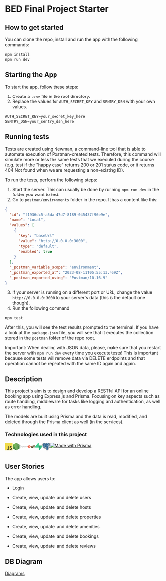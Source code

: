 # BED Final Project Starter

## How to get started

You can clone the repo, install and run the app with the following commands:

```plaintext
npm install
npm run dev
```

## Starting the App

To start the app, follow these steps:

1. Create a `.env` file in the root directory.
2. Replace the values for `AUTH_SECRET_KEY` and `SENTRY_DSN` with your own values.

```plaintext
AUTH_SECRET_KEY=your_secret_key_here
SENTRY_DSN=your_sentry_dsn_here
```

## Running tests

Tests are created using Newman, a command-line tool that is able to automate execution of Postman-created tests. Therefore, this command will simulate more or less the same tests that we executed during the course (e.g. test if the "happy case" returns 200 or 201 status code, or it returns 404 Not found when we are requesting a non-existing ID).

To run the tests, perform the following steps:

1. Start the server. This can usually be done by running `npm run dev` in the folder you want to test.
2. Go to `postman/environments` folder in the repo. It has a content like this:

```json
{
  "id": "f1936dc5-a5da-47d7-8189-045437f96e9e",
  "name": "Local",
  "values": [
    {
      "key": "baseUrl",
      "value": "http://0.0.0.0:3000",
      "type": "default",
      "enabled": true
    }
  ],
  "_postman_variable_scope": "environment",
  "_postman_exported_at": "2023-08-11T05:55:13.469Z",
  "_postman_exported_using": "Postman/10.16.9"
}
```

3. If your server is running on a different port or URL, change the value `http://0.0.0.0:3000` to your server's data (this is the default one though).
4. Run the following command

```plaintext
npm test
```

After this, you will see the test results prompted to the terminal. If you have a look at the `package.json` file, you will see that it executes the collection stored in the `postman` folder of the repo root.

Important: When dealing with JSON data, please, make sure that you restart the server with `npm run dev` every time you execute tests! This is important because some tests will remove data via DELETE endpoints and that operation cannot be repeated with the same ID again and again.

## Description

This project's aim is to design and develop a RESTful API for an online booking app using Express.js and Prisma. Focusing on key aspects such as route handling, middleware for tasks like logging and authentication, as well as error handling.

The models are built using Prisma and the data is read, modified, and deleted through the Prisma client as well (in the services).

### Technologies used in this project

<img align="left" alt="JavaScript" width="24px" src="https://raw.githubusercontent.com/github/explore/80688e429a7d4ef2fca1e82350fe8e3517d3494d/topics/javascript/javascript.png" />
<img align="left" alt="Node.js" width="24px" src="https://raw.githubusercontent.com/github/explore/80688e429a7d4ef2fca1e82350fe8e3517d3494d/topics/nodejs/nodejs.png" />
<img align="left" alt="Express.js" width="24px" src="https://raw.githubusercontent.com/github/explore/main/topics/express/express.png" />
<img align="left" alt="Git" width="24px" src="https://raw.githubusercontent.com/github/explore/main/topics/git/git.png" />
<img align="left" alt="Supabase" width="24px" src="https://raw.githubusercontent.com/github/explore/main/topics/supabase/supabase.png" />
<img align="left" alt="PostgreSQL" width="24px" src="https://raw.githubusercontent.com/github/explore/80688e429a7d4ef2fca1e82350fe8e3517d3494d/topics/postgresql/postgresql.png" />
<a href="https://prisma.io">
  <img width="122" height="24" src="http://made-with.prisma.io/indigo.svg" alt="Made with Prisma" />
</a>
<br/> <br/>

## User Stories

The app allows users to:

- Login

- Create, view, update, and delete users

- Create, view, update, and delete hosts

- Create, view, update, and delete properties

- Create, view, update, and delete amenities

- Create, view, update, and delete bookings

- Create, view, update, and delete reviews

## DB Diagram

[Diagrams](https://dbdiagram.io/d/DB-diagram-booking_api-66bb60498b4bb5230effab5a)
